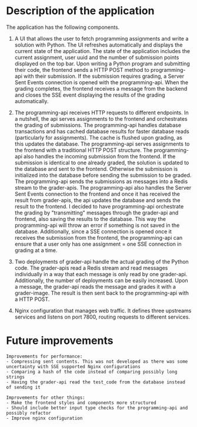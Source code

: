 # Description of the application
The application has the following components. 

1) A UI that allows the user to fetch programming assignments and write a solution with Python. The UI refreshes automatically and displays the current state of the application. 
The state of the application includes the current assignment, user uuid and the number of submission points displayed on the top bar. Upon writing a Python program and submitting their code,
the frontend sends a HTTP POST method to programming-api with their submission. If the submission requires grading, a Server Sent Events connection is opened with the programming-api. When the grading completes, the frontend receives a message from the backend and closes the SSE event displaying the results of the grading automatically. 

2) The programming-api receives HTTP requests to different endpoints. In a nutshell, the api serves assignments to the frontend and orchestrates the grading of submissions. The programming-api handles database transactions and has cached database results for faster database reads (particularly for assignments). The cache is flushed upon grading, as this updates the database. The programming-api serves assignments to the frontend with a traditional HTTP POST structure. The programming-api also handles the incoming submission from the frontend. If the submission is identical to one already graded, the solution is updated to the database and sent to the frontend. Otherwise the submission is initialized into the database before sending the submission to be graded. The programming-api sends the submissions as messages into a Redis stream to the grader-apis. The programming-api also handles the Server Sent Events connection to the frontend and once it has received the result from grader-apis, the api updates the database and sends the result to the frontend. I decided to have programming-api orchestrate the grading by "transmitting" messages through the grader-api and frontend, also saving the results to the database. This way the programming-api will throw an error if something is not saved in the database. Additionally, since a SSE connection is opened once it receives the submission from the frontend, the programming-api can ensure that a user only has one assignment = one SSE connection in grading at a time.

3) Two deployments of grader-api handle the actual grading of the Python code. The grader-apis read a Redis stream and read messages individually in a way that each message is only read by
one grader-api. Additionally, the number of deployments can be easily increased. Upon a message, the grader-api reads the message and grades it with a grader-image. The result is then sent back to the programming-api with a HTTP POST. 

4) Nginx configuration that manages web traffic. It defines three upstreams services and listens on port 7800, routing requests to different services. 



# Future improvements

    Improvements for performance:
    - Compressing sent contents. This was not developed as there was some uncertainty with SSE supported Nginx configurations
    - Comparing a hash of the code instead of comparing possibly long strings
    - Having the grader-api read the test_code from the database instead of sending it

    Improvements for other things:
    - Make the frontend styles and components more structured
    - Should include better input type checks for the programming-api and possibly refactor
    - Improve nginx configuration